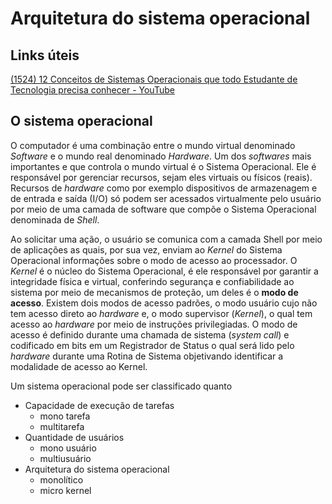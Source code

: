 # Arquitetura do sistema operacional

## Links úteis

[(1524) 12 Conceitos de Sistemas Operacionais que todo Estudante de Tecnologia precisa conhecer - YouTube](https://www.youtube.com/watch?v=T7lCM3l7vAQ&ab_channel=BósonTreinamentos)

## O sistema operacional

O computador é uma combinação entre o mundo virtual denominado *Software* e o mundo real denominado *Hardware*. Um dos *softwares* mais importantes e que controla o mundo virtual é o Sistema Operacional. Ele é responsável por gerenciar recursos, sejam eles virtuais ou físicos (reais). Recursos de *hardware* como por exemplo dispositivos de armazenagem e de entrada e saída (I/O) só podem ser acessados virtualmente pelo usuário por meio de uma camada de software que compõe o Sistema Operacional denominada de *Shell*. 

Ao solicitar uma ação, o usuário se comunica com a camada Shell por meio de aplicações as quais, por sua vez, enviam ao *Kernel* do Sistema Operacional informações sobre o modo de acesso ao processador. O *Kernel* é o núcleo do Sistema Operacional, é ele responsável por garantir a integridade física e virtual, conferindo segurança e confiabilidade ao sistema por meio de mecanismos de proteção, um deles é o **modo de acesso**. Existem dois modos de acesso padrões, o modo usuário cujo não tem acesso direto ao *hardware* e, o modo supervisor (*Kernel*), o qual tem acesso ao *hardware* por meio de instruções privilegiadas. O modo de acesso é definido durante uma chamada de sistema (*system call*) e codificado em bits em um Registrador de Status o qual será lido pelo *hardware* durante uma Rotina de Sistema objetivando identificar a modalidade de acesso ao Kernel.

Um sistema operacional pode ser classificado quanto

* Capacidade de execução de tarefas
  * mono tarefa
  * multitarefa
* Quantidade de usuários
  * mono usuário
  * multiusuário
* Arquitetura do sistema operacional
  * monolítico
  * micro kernel

